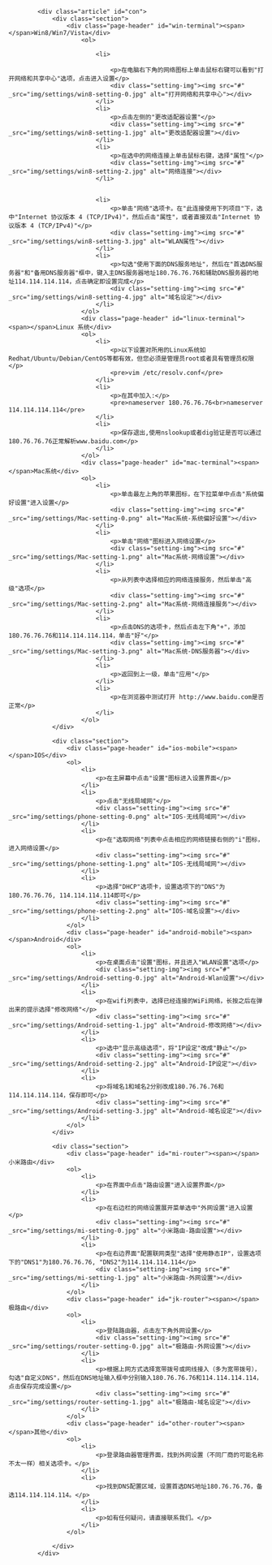             <div class="article" id="con">
                <div class="section">
                    <div class="page-header" id="win-terminal"><span></span>Win8/Win7/Vista</div>
                        <ol>
                       
                            <li>

                                <p>在电脑右下角的网络图标上单击鼠标右键可以看到"打开网络和共享中心"选项，点击进入设置</p>
                                <div class="setting-img"><img src="#" _src="img/settings/win8-setting-0.jpg" alt="打开网络和共享中心"></div>
                            </li>
                            <li>
                                <p>点击左侧的"更改适配器设置"</p>
                                <div class="setting-img"><img src="#" _src="img/settings/win8-setting-1.jpg" alt="更改适配器设置"></div>
                            </li>
                            <li>
                                <p>在选中的网络连接上单击鼠标右键，选择"属性"</p>
                                <div class="setting-img"><img src="#" _src="img/settings/win8-setting-2.jpg" alt="网络连接"></div>
                            </li>
    
    
                            <li>
                                <p>单击"网络"选项卡。在"此连接使用下列项目"下，选中"Internet 协议版本 4 (TCP/IPv4)"，然后点击"属性"，或者直接双击"Internet 协议版本 4 (TCP/IPv4)"</p>
                                <div class="setting-img"><img src="#" _src="img/settings/win8-setting-3.jpg" alt="WLAN属性"></div>
                            </li>
                            <li>
                                <p>勾选"使用下面的DNS服务地址"，然后在"首选DNS服务器"和"备用DNS服务器"框中，键入主DNS服务器地址180.76.76.76和辅助DNS服务器的地址114.114.114.114，点击确定即设置完成</p>
                                <div class="setting-img"><img src="#" _src="img/settings/win8-setting-4.jpg" alt="域名设定"></div>
                            </li>
                        </ol>
                        <div class="page-header" id="linux-terminal"><span></span>Linux 系统</div>
                        <ol>
                            <li>
                                <p>以下设置对所用的Linux系统如Redhat/Ubuntu/Debian/CentOS等都有效，但您必须是管理员root或者具有管理员权限</p>
                                <pre>vim /etc/resolv.conf</pre>
                            </li>
                            <li>
                                <p>在其中加入:</p>
                                <pre>nameserver 180.76.76.76<br>nameserver 114.114.114.114</pre>
                            </li>
                            <li>
                                <p>保存退出,使用nslookup或者dig验证是否可以通过180.76.76.76正常解析www.baidu.com</p>
                            </li>
                        </ol>
                        <div class="page-header" id="mac-terminal"><span></span>Mac系统</div>
                        <ol>
                            <li>
                                <p>单击最左上角的苹果图标，在下拉菜单中点击"系统偏好设置"进入设置</p>
                                <div class="setting-img"><img src="#" _src="img/settings/Mac-setting-0.png" alt="Mac系统-系统偏好设置"></div>
                            </li>
                            <li>
                                <p>单击"网络"图标进入网络设置</p>
                                <div class="setting-img"><img src="#" _src="img/settings/Mac-setting-1.png" alt="Mac系统-网络设置"></div>
                            </li>
                            <li>
                                <p>从列表中选择相应的网络连接服务，然后单击"高级"选项</p>
                                <div class="setting-img"><img src="#" _src="img/settings/Mac-setting-2.png" alt="Mac系统-网络连接服务"></div>
                            </li>
                            <li>
                                <p>点击DNS的选项卡，然后点击左下角"+"，添加180.76.76.76和114.114.114.114，单击"好"</p>
                                <div class="setting-img"><img src="#" _src="img/settings/Mac-setting-3.png" alt="Mac系统-DNS服务器"></div>
                            </li>
                            <li>
                                <p>返回到上一级，单击"应用"</p>
                            </li>
                            <li>
                                <p>在浏览器中测试打开 http://www.baidu.com是否正常</p>
                            </li>
                        </ol>
                </div>
    
                <div class="section">
                    <div class="page-header" id="ios-mobile"><span></span>IOS</div>
                    <ol>
                        <li>
                            <p>在主屏幕中点击"设置"图标进入设置界面</p>
                        </li>
                        <li>
                            <p>点击"无线局域网"</p>
                            <div class="setting-img"><img src="#" _src="img/settings/phone-setting-0.png" alt="IOS-无线局域网"></div>
                        </li>
                        <li>
                            <p>在"选取网络"列表中点击相应的网络链接右侧的"i"图标，进入网络设置</p>
                            <div class="setting-img"><img src="#" _src="img/settings/phone-setting-1.png" alt="IOS-无线局域网"></div>
                        </li>
                        <li>
                            <p>选择"DHCP"选项卡，设置选项下的"DNS"为180.76.76.76, 114.114.114.114即可</p>
                            <div class="setting-img"><img src="#" _src="img/settings/phone-setting-2.png" alt="IOS-域名设置"></div>
                        </li>
                    </ol>
                    <div class="page-header" id="android-mobile"><span></span>Android</div>
                    <ol>
                        <li>
                            <p>在桌面点击"设置"图标，并且进入"WLAN设置"选项</p>
                            <div class="setting-img"><img src="#" _src="img/settings/Android-setting-0.jpg" alt="Android-Wlan设置"></div>
                        </li>
                        <li>
                            <p>在wifi列表中，选择已经连接的WiFi网络，长按之后在弹出来的提示选择"修改网络"</p>
                            <div class="setting-img"><img src="#" _src="img/settings/Android-setting-1.jpg" alt="Android-修改网络"></div>
                        </li>
                        <li>
                            <p>选中"显示高级选项"，将"IP设定"改成"静止"</p>
                            <div class="setting-img"><img src="#" _src="img/settings/Android-setting-2.jpg" alt="Android-IP设定"></div>
                        </li>
                        <li>
                            <p>将域名1和域名2分别改成180.76.76.76和114.114.114.114，保存即可</p>
                            <div class="setting-img"><img src="#" _src="img/settings/Android-setting-3.jpg" alt="Android-域名设定"></div>
                        </li>
                    </ol>
                </div>
    
                <div class="section">
                    <div class="page-header" id="mi-router"><span></span>小米路由</div>
                    <ol>
                        <li>
                            <p>在界面中点击"路由设置"进入设置界面</p>
                        </li>
                        <li>
                            <p>在右边栏的网络设置展开菜单选中"外网设置"进入设置</p>
                            <div class="setting-img"><img src="#" _src="img/settings/mi-setting-0.jpg" alt="小米路由-路由设置"></div>
                        </li>
                        <li>
                            <p>在右边界面"配置联网类型"选择"使用静态IP"，设置选项下的"DNS1"为180.76.76.76, "DNS2"为114.114.114.114</p>
                            <div class="setting-img"><img src="#" _src="img/settings/mi-setting-1.jpg" alt="小米路由-外网设置"></div>
                        </li>
                    </ol>
                    <div class="page-header" id="jk-router"><span></span>极路由</div>
                    <ol>
                        <li>
                            <p>登陆路由器，点击左下角外网设置</p>
                            <div class="setting-img"><img src="#" _src="img/settings/router-setting-0.jpg" alt="极路由-外网设置"></div>
                        </li>
                        <li>
                            <p>根据上网方式选择宽带拨号或网线接入（多为宽带拨号），勾选"自定义DNS"，然后在DNS地址输入框中分别输入180.76.76.76和114.114.114.114，点击保存完成设置</p>
                            <div class="setting-img"><img src="#" _src="img/settings/router-setting-1.jpg" alt="极路由-域名设定"></div>
                        </li>
                    </ol>
                    <div class="page-header" id="other-router"><span></span>其他</div>
                    <ol>
                        <li>
                            <p>登录路由器管理界面，找到外网设置（不同厂商的可能名称不太一样）相关选项卡。</p>
                        </li>
                        <li>
                            <p>找到DNS配置区域，设置首选DNS地址180.76.76.76，备选114.114.114.114。</p>
                        </li>
                        <li>
                            <p>如有任何疑问，请直接联系我们。</p>
                        </li>
                    </ol>
                    
                </div>
            </div>
